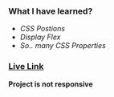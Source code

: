 ### **What I have learned?**
- *CSS Postions*
- *Display Flex*
- *So..  many CSS Properties*

### [Live Link](https://live-class-project-10.vercel.app/)

**Project is not responsive**